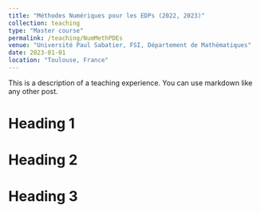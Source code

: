 ```yaml
---
title: "Méthodes Numériques pour les EDPs (2022, 2023)"
collection: teaching
type: "Master course"
permalink: /teaching/NumMethPDEs
venue: "Université Paul Sabatier, FSI, Département de Mathématiques"
date: 2023-01-01
location: "Toulouse, France"
---
```


This is a description of a teaching experience. You can use markdown like any other post.

Heading 1
======

Heading 2
======

Heading 3
======